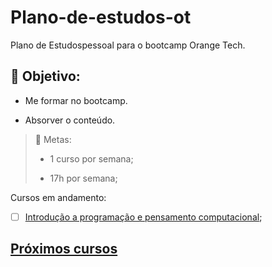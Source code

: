 # Plano-de-estudos-ot
Plano de Estudospessoal para o bootcamp Orange Tech.

## :star_struck: Objetivo:
- Me formar no bootcamp.

- Absorver o conteúdo.


> :dizzy:	Metas:
>
>- 1 curso por semana;
>
>- 17h por semana;

Cursos em andamento:

- [ ] [Introdução a programação e pensamento computacional](https://web.dio.me/course/introducao-a-programacao-e-pensamento-computacional/learning/4e8b890d-eacf-4a02-a728-0c66e14de20f?back=/track/orange-tech&tab=undefined&moduleId=undefined);

## [Próximos cursos](https://web.dio.me/track/orange-tech)
